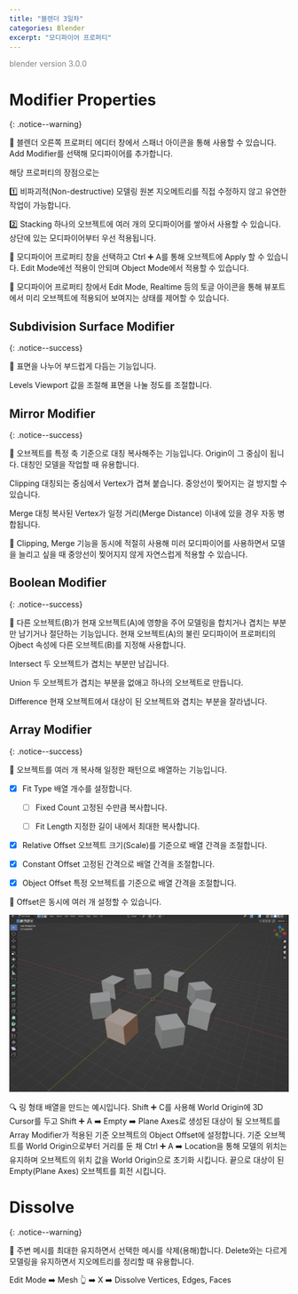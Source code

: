 ```yaml
---
title: "블렌더 3일차"
categories: Blender
excerpt: "모디파이어 프로퍼티"
---
```


<span style="color:gray">blender version 3.0.0</span>

# Modifier Properties
{: .notice--warning}

📢 블렌더 오른쪽 프로퍼티 에디터 창에서 <span class="block-lightgreen">스패너 아이콘</span>을 통해 사용할 수 있습니다. <span class="block-lightgreen">Add Modifier</span>를 선택해 모디파이어를 추가합니다.

해당 프로퍼티의 장점으로는

1️⃣ <span class="block-lightgreen">비파괴적(Non-destructive) 모델링</span> 원본 지오메트리를 직접 수정하지 않고 유연한 작업이 가능합니다.

2️⃣ <span class="block-lightgreen">Stacking</span> 하나의 오브젝트에 여러 개의 모디파이어를 쌓아서 사용할 수 있습니다. 상단에 있는 모디파이어부터 우선 적용됩니다.

📝 모디파이어 프로퍼티 창을 선택하고 <span class="block-darkgrey">Ctrl</span> ➕ <span class="block-darkgrey">A</span>를 통해 오브젝트에 <span class="block-lightgreen">Apply</span> 할 수 있습니다. Edit Mode에선 적용이 안되며 <span class="block-lightgreen">Object Mode</span>에서 적용할 수 있습니다.

📝 모디파이어 프로퍼티 창에서 Edit Mode, Realtime 등의 토글 아이콘을 통해 뷰포트에서 미리 오브젝트에 적용되어 보여지는 상태를 제어할 수 있습니다.

## Subdivision Surface Modifier
{: .notice--success}

📢 표면을 나누어 부드럽게 다듬는 기능입니다.

<span class="block-lightgreen">Levels Viewport</span> 값을 조절해 표면을 나눌 정도를 조절합니다.

## Mirror Modifier
{: .notice--success}

📢 오브젝트를 특정 축 기준으로 대칭 복사해주는 기능입니다. Origin이 그 중심이 됩니다. 대칭인 모델을 작업할 때 유용합니다.

<span class="block-lightgreen">Clipping</span> 대칭되는 중심에서 Vertex가 겹쳐 붙습니다. 중앙선이 찢어지는 걸 방지할 수 있습니다.

<span class="block-lightgreen">Merge</span> 대칭 복사된 Vertex가 일정 거리(Merge Distance) 이내에 있을 경우 자동 병합됩니다.

📝 <span class="block-lightgreen">Clipping, Merge</span> 기능을 동시에 적절히 사용해 미러 모디파이어를 사용하면서 모델을 늘리고 싶을 때 중앙선이 찢어지지 않게 자연스럽게 적용할 수 있습니다.

## Boolean Modifier
{: .notice--success}

📢 다른 오브젝트(B)가 현재 오브젝트(A)에 영향을 주어 모델링을 합치거나 겹치는 부분만 남기거나 절단하는 기능입니다. 현재 오브젝트(A)의 불린 모디파이어 프로퍼티의 Ojbect 속성에 다른 오브젝트(B)를 지정해 사용합니다.

<span class="block-lightgreen">Intersect</span> 두 오브젝트가 겹치는 부분만 남깁니다.

<span class="block-lightgreen">Union</span> 두 오브젝트가 겹치는 부분을 없애고 하나의 오브젝트로 만듭니다.

<span class="block-lightgreen">Difference</span> 현재 오브젝트에서 대상이 된 오브젝트와 겹치는 부분을 잘라냅니다.

## Array Modifier
{: .notice--success}

📢 오브젝트를 여러 개 복사해 일정한 패턴으로 배열하는 기능입니다.

- [X] <span class="block-lightgreen">Fit Type</span> 배열 개수를 설정합니다.

  + [ ] <span class="block-lightgreen">Fixed Count</span> 고정된 수만큼 복사합니다.

  + [ ] <span class="block-lightgreen">Fit Length</span> 지정한 길이 내에서 최대한 복사합니다.

- [X] <span class="block-lightgreen">Relative Offset</span> 오브젝트 크기(Scale)를 기준으로 배열 간격을 조절합니다.

- [X] <span class="block-lightgreen">Constant Offset</span> 고정된 간격으로 배열 간격을 조절합니다.

- [X] <span class="block-lightgreen">Object Offset</span> 특정 오브젝트를 기준으로 배열 간격을 조절합니다.

📝 Offset은 동시에 여러 개 설정할 수 있습니다.

<img src="/img/Blender/ObjectOffset.png"/>

🔍 링 형태 배열을 만드는 예시입니다. <span class="block-darkgrey">Shift</span> ➕ <span class="block-darkgrey">C</span>를 사용해 <span class="block-lightgreen">World Origin에 3D Cursor</span>를 두고 <span class="block-darkgrey">Shift</span> ➕ <span class="block-darkgrey">A</span> ➡️ <span class="block-darkgrey">Empty</span> ➡️ <span class="block-darkgrey">Plane Axes</span>로 생성된 대상이 될 오브젝트를 Array Modifier가 적용된 기준 오브젝트의 <span class="block-lightgreen">Object Offset</span>에 설정합니다. 기준 오브젝트를 <span class="block-lightgreen">World Origin</span>으로부터 거리를 둔 채 <span class="block-darkgrey">Ctrl</span> ➕ <span class="block-darkgrey">A</span> ➡️ <span class="block-darkgrey">Location</span>을 통해 모델의 위치는 유지하며 오브젝트의 위치 값을 <span class="block-lightgreen">World Origin</span>으로 초기화 시킵니다. 끝으로 대상이 된 Empty(Plane Axes) 오브젝트를 회전 시킵니다.

# Dissolve
{: .notice--warning}

📢 주변 메시를 최대한 유지하면서 선택한 메시를 삭제(용해)합니다. Delete와는 다르게 모델링을 유지하면서 지오메트리를 정리할 때 유용합니다.

<span class="block-darkgrey">Edit Mode</span> ➡️ <span class="block-darkgrey">Mesh</span> 👆 ➡️ <span class="block-darkgrey">X</span> ➡️ <span class="block-darkgrey">Dissolve Vertices, Edges, Faces</span>